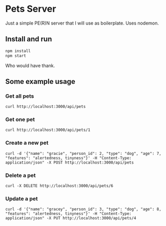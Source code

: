 # Pets Server

Just a simple PE(R)N server that I will use as boilerplate.
Uses nodemon.

## Install and run

```bash
npm install
npm start
```
Who would have thank.

## Some example usage

### Get all pets

`curl http://localhost:3000/api/pets`

### Get one pet

`curl http://localhost:3000/api/pets/1`

### Create a new pet

`curl -d '{"name": "gracie", "person_id": 2, "type": "dog", "age": 7, "features": "alertedness, tinyness"}' -H "Content-Type: application/json" -X POST http://localhost:3000/api/pets`

### Delete a pet

`curl -X DELETE http://localhost:3000/api/pets/6`

### Update a pet
`curl -d '{"name": "gracey", "person_id": 3, "type": "dog", "age": 8, "features": "alertedness, tinyness"}' -H "Content-Type: application/json" -X PUT http://localhost:3000/api/pets/4`
